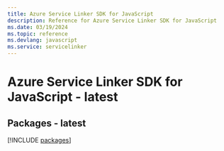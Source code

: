 ```yaml
---
title: Azure Service Linker SDK for JavaScript
description: Reference for Azure Service Linker SDK for JavaScript
ms.date: 03/19/2024
ms.topic: reference
ms.devlang: javascript
ms.service: servicelinker
---
```

# Azure Service Linker SDK for JavaScript - latest
## Packages - latest
[!INCLUDE [packages](service-linker-index.md)]
